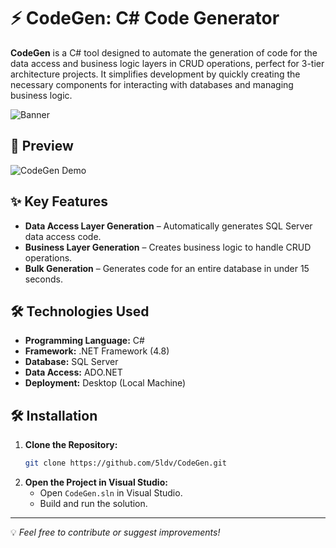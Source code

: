 # ⚡ CodeGen: C# Code Generator

**CodeGen** is a C# tool designed to automate the generation of code for the data access and business logic layers in CRUD operations, perfect for 3-tier architecture projects. It simplifies development by quickly creating the necessary components for interacting with databases and managing business logic.

![Banner](https://github.com/user-attachments/assets/eff9ae16-ee80-441a-9048-3968af86b612)

## 📸 Preview
![CodeGen Demo](https://github.com/user-attachments/assets/28517a18-ba03-4cdd-ace2-67ac58a5ce57)

## ✨ Key Features
- **Data Access Layer Generation** – Automatically generates SQL Server data access code.
- **Business Layer Generation** – Creates business logic to handle CRUD operations.
- **Bulk Generation** – Generates code for an entire database in under 15 seconds.

## 🛠️ Technologies Used
- **Programming Language:** C#
- **Framework:** .NET Framework (4.8)
- **Database:** SQL Server
- **Data Access:** ADO.NET
- **Deployment:** Desktop (Local Machine)

## 🛠️ Installation
1. **Clone the Repository:**
   ```bash
   git clone https://github.com/5ldv/CodeGen.git
   ```
2. **Open the Project in Visual Studio:**
   - Open `CodeGen.sln` in Visual Studio.
   - Build and run the solution.
---
💡 *Feel free to contribute or suggest improvements!*
